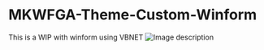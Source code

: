 # MKWFGA-Theme-Custom-Winform
This is a WIP with winform using VBNET
![Image description](https://i.postimg.cc/1RGF4976/Capture-d-cran-230.png)

